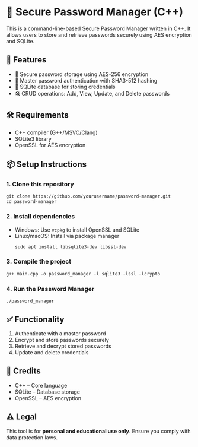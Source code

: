 <!DOCTYPE html>
<html lang="en">
<head>
    <meta charset="UTF-8">
    <meta name="viewport" content="width=device-width, initial-scale=1.0">
    <title>Secure Password Manager</title>
</head>
<body>
    <h1>🔐 Secure Password Manager (C++)</h1>

<p>This is a command-line-based Secure Password Manager written in C++. It allows users to store and retrieve passwords securely using AES encryption and SQLite.</p>

<h2>🚀 Features</h2>
    <ul>
        <li>🔑 Secure password storage using AES-256 encryption</li>
        <li>📄 Master password authentication with SHA3-512 hashing</li>
        <li>📁 SQLite database for storing credentials</li>
        <li>🛠 CRUD operations: Add, View, Update, and Delete passwords</li>
    </ul>

<h2>🛠 Requirements</h2>
    <ul>
        <li>C++ compiler (G++/MSVC/Clang)</li>
        <li>SQLite3 library</li>
        <li>OpenSSL for AES encryption</li>
    </ul>

<h2>📦 Setup Instructions</h2>

<h3>1. Clone this repository</h3>
    <pre><code>git clone https://github.com/yourusername/password-manager.git
cd password-manager</code></pre>

<h3>2. Install dependencies</h3>
    <ul>
        <li>Windows: Use <code>vcpkg</code> to install OpenSSL and SQLite</li>
        <li>Linux/macOS: Install via package manager
            <pre><code>sudo apt install libsqlite3-dev libssl-dev</code></pre>
        </li>
    </ul>

 <h3>3. Compile the project</h3>
    <pre><code>g++ main.cpp -o password_manager -l sqlite3 -lssl -lcrypto</code></pre>

 <h3>4. Run the Password Manager</h3>
    <pre><code>./password_manager</code></pre>

 <h2>✅ Functionality</h2>
    <ol>
        <li>Authenticate with a master password</li>
        <li>Encrypt and store passwords securely</li>
        <li>Retrieve and decrypt stored passwords</li>
        <li>Update and delete credentials</li>
    </ol>

 <h2>🧠 Credits</h2>
    <ul>
        <li>C++ – Core language</li>
        <li>SQLite – Database storage</li>
        <li>OpenSSL – AES encryption</li>
    </ul>

 <h2>⚠️ Legal</h2>
    <p>This tool is for <strong>personal and educational use only</strong>. Ensure you comply with data protection laws.</p>
</body>
</html>
